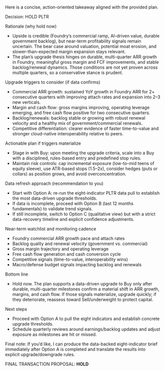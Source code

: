 Here is a concise, action-oriented takeaway aligned with the provided plan.

Decision: HOLD PLTR

Rationale (why hold now)
- Upside is credible (Foundry’s commercial ramp, AI-driven value, durable government backlog), but near-term profitability signals remain uncertain. The bear case around valuation, potential moat erosion, and slower-than-expected margin expansion stays relevant.
- The plan’s upgrade thesis hinges on durable, multi-quarter ARR growth in Foundry, meaningful gross margin and FCF improvements, and stable backlog/renewal dynamics. Those conditions are not yet proven across multiple quarters, so a conservative stance is prudent.

Upgrade triggers to consider (if data confirms)
- Commercial ARR growth: sustained YoY growth in Foundry ARR for 2+ consecutive quarters with improving attach rates and expansion into 2–3 new verticals.
- Margin and cash flow: gross margins improving, operating leverage emerging, and free cash flow positive for two consecutive quarters.
- Backlog/renewals: backlog stable or growing with robust renewal velocity and a healthy mix of government/commercial renewals.
- Competitive differentiation: clearer evidence of faster time-to-value and stronger cloud-native interoperability relative to peers.

Actionable plan if triggers materialize
- Stage in with Buy: upon meeting the upgrade criteria, scale into a Buy with a disciplined, rules-based entry and predefined stop rules.
- Maintain risk controls: cap incremental exposure (low-to-mid teens of equity sleeve), use ATR-based stops (1.5–2x), consider hedges (puts or collars) as position grows, and avoid overconcentration.

Data refresh approach (recommendation to you)
- Start with Option A: re-run the eight-indicator PLTR data pull to establish the most data-driven upgrade thresholds.
- If data is incomplete, proceed with Option B (last 12 months fundamentals) to validate trend signals.
- If still incomplete, switch to Option C (qualitative view) but with a strict data-recovery timeline and explicit confidence adjustments.

Near-term watchlist and monitoring cadence
- Foundry commercial ARR growth pace and attach rates
- Backlog quality and renewal velocity (government vs. commercial)
- Gross margin trajectory and operating leverage
- Free cash flow generation and cash conversion cycle
- Competitive signals (time-to-value, interoperability wins)
- Macro/defense budget signals impacting backlog and renewals

Bottom line
- Hold now. The plan supports a data-driven upgrade to Buy only after durable, multi-quarter milestones confirm a material shift in ARR growth, margins, and cash flow. If those signals materialize, upgrade quickly; if they deteriorate, reassess toward Sell/underweight to protect capital.

Next steps
- Proceed with Option A to pull the eight indicators and establish concrete upgrade thresholds.
- Schedule quarterly reviews around earnings/backlog updates and adjust exposure as milestones are hit or missed.

Final note: If you’d like, I can produce the data-backed eight-indicator brief immediately after Option A is completed and translate the results into explicit upgrade/downgrade rules.

FINAL TRANSACTION PROPOSAL: **HOLD**